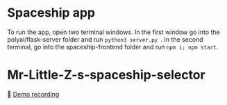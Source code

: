 # Spaceship app

To run the app, open two terminal windows. In the first window go into the polyai/flask-server folder and run ```python3 server.py ```. In the second terminal, go into the spaceship-frontend folder and run ```npm i; npm start```.
# Mr-Little-Z-s-spaceship-selector

:movie_camera: [Demo recording](https://www.dropbox.com/s/e7cmd5ciklurt42/Screen%20Recording%202022-04-04%20at%2014.36.02.mov?dl=0)
